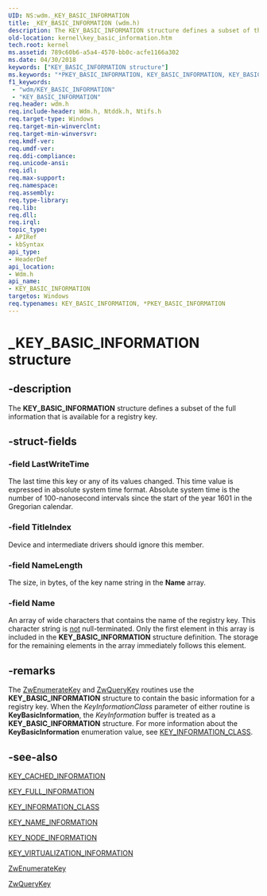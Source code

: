 ```yaml
---
UID: NS:wdm._KEY_BASIC_INFORMATION
title: _KEY_BASIC_INFORMATION (wdm.h)
description: The KEY_BASIC_INFORMATION structure defines a subset of the full information that is available for a registry key.
old-location: kernel\key_basic_information.htm
tech.root: kernel
ms.assetid: 789c60b6-a5a4-4570-bb0c-acfe1166a302
ms.date: 04/30/2018
keywords: ["KEY_BASIC_INFORMATION structure"]
ms.keywords: "*PKEY_BASIC_INFORMATION, KEY_BASIC_INFORMATION, KEY_BASIC_INFORMATION structure [Kernel-Mode Driver Architecture], PKEY_BASIC_INFORMATION, PKEY_BASIC_INFORMATION structure pointer [Kernel-Mode Driver Architecture], _KEY_BASIC_INFORMATION, kernel.key_basic_information, kstruct_c_85ec4926-6fc1-42c1-8992-dd37ee92e5cf.xml, wdm/KEY_BASIC_INFORMATION, wdm/PKEY_BASIC_INFORMATION"
f1_keywords:
 - "wdm/KEY_BASIC_INFORMATION"
 - "KEY_BASIC_INFORMATION"
req.header: wdm.h
req.include-header: Wdm.h, Ntddk.h, Ntifs.h
req.target-type: Windows
req.target-min-winverclnt: 
req.target-min-winversvr: 
req.kmdf-ver: 
req.umdf-ver: 
req.ddi-compliance: 
req.unicode-ansi: 
req.idl: 
req.max-support: 
req.namespace: 
req.assembly: 
req.type-library: 
req.lib: 
req.dll: 
req.irql: 
topic_type:
- APIRef
- kbSyntax
api_type:
- HeaderDef
api_location:
- Wdm.h
api_name:
- KEY_BASIC_INFORMATION
targetos: Windows
req.typenames: KEY_BASIC_INFORMATION, *PKEY_BASIC_INFORMATION
---
```


# _KEY_BASIC_INFORMATION structure


## -description


The <b>KEY_BASIC_INFORMATION</b> structure defines a subset of the full information that is available for a registry key.


## -struct-fields




### -field LastWriteTime

The last time this key or any of its values changed. This time value is expressed in absolute system time format. Absolute system time is the number of 100-nanosecond intervals since the start of the year 1601 in the Gregorian calendar.


### -field TitleIndex

Device and intermediate drivers should ignore this member.


### -field NameLength

The size, in bytes, of the key name string in the <b>Name</b> array.


### -field Name

An array of wide characters that contains the name of the registry key. This character string is <u>not</u> null-terminated. Only the first element in this array is included in the <b>KEY_BASIC_INFORMATION</b> structure definition. The storage for the remaining elements in the array immediately follows this element.


## -remarks



The <a href="https://docs.microsoft.com/windows-hardware/drivers/ddi/wdm/nf-wdm-zwenumeratekey">ZwEnumerateKey</a> and <a href="https://docs.microsoft.com/windows-hardware/drivers/ddi/wdm/nf-wdm-zwquerykey">ZwQueryKey</a> routines use the <b>KEY_BASIC_INFORMATION</b> structure to contain the basic information for a registry key. When the <i>KeyInformationClass</i> parameter of either routine is <b>KeyBasicInformation</b>, the <i>KeyInformation</i> buffer is treated as a <b>KEY_BASIC_INFORMATION</b> structure.  For more information about the <b>KeyBasicInformation</b> enumeration value, see <a href="https://docs.microsoft.com/windows-hardware/drivers/ddi/wdm/ne-wdm-_key_information_class">KEY_INFORMATION_CLASS</a>.




## -see-also




<a href="https://docs.microsoft.com/windows-hardware/drivers/ddi/ntddk/ns-ntddk-_key_cached_information">KEY_CACHED_INFORMATION</a>



<a href="https://docs.microsoft.com/windows-hardware/drivers/ddi/wdm/ns-wdm-_key_full_information">KEY_FULL_INFORMATION</a>



<a href="https://docs.microsoft.com/windows-hardware/drivers/ddi/wdm/ne-wdm-_key_information_class">KEY_INFORMATION_CLASS</a>



<a href="https://docs.microsoft.com/windows-hardware/drivers/ddi/ntddk/ns-ntddk-_key_name_information">KEY_NAME_INFORMATION</a>



<a href="https://docs.microsoft.com/windows-hardware/drivers/ddi/wdm/ns-wdm-_key_node_information">KEY_NODE_INFORMATION</a>



<a href="https://docs.microsoft.com/windows-hardware/drivers/ddi/ntddk/ns-ntddk-_key_virtualization_information">KEY_VIRTUALIZATION_INFORMATION</a>



<a href="https://docs.microsoft.com/windows-hardware/drivers/ddi/wdm/nf-wdm-zwenumeratekey">ZwEnumerateKey</a>



<a href="https://docs.microsoft.com/windows-hardware/drivers/ddi/wdm/nf-wdm-zwquerykey">ZwQueryKey</a>
 

 

